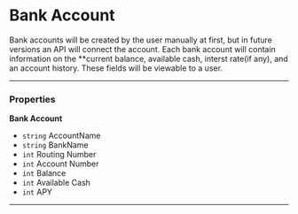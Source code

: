 # Bank Account

Bank accounts will be created by the user manually at first, but in future versions an API will connect the account. Each bank account will contain information on the **current balance, available cash, interst rate(if any), and an account history. These fields will be viewable to a user.

___

### Properties

**Bank Account**

- `string` AccountName
- `string` BankName
- `int` Routing Number
- `int` Account Number
- `int` Balance
- `int` Available Cash
- `int` APY

___

